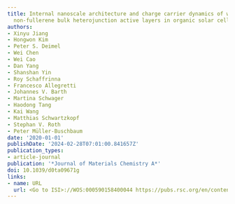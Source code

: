 ```yaml
---
title: Internal nanoscale architecture and charge carrier dynamics of wide bandgap
  non-fullerene bulk heterojunction active layers in organic solar cells
authors:
- Xinyu Jiang
- Hongwon Kim
- Peter S. Deimel
- Wei Chen
- Wei Cao
- Dan Yang
- Shanshan Yin
- Roy Schaffrinna
- Francesco Allegretti
- Johannes V. Barth
- Martina Schwager
- Haodong Tang
- Kai Wang
- Matthias Schwartzkopf
- Stephan V. Roth
- Peter Müller-Buschbaum
date: '2020-01-01'
publishDate: '2024-02-28T07:01:00.841657Z'
publication_types:
- article-journal
publication: '*Journal of Materials Chemistry A*'
doi: 10.1039/d0ta09671g
links:
- name: URL
  url: <Go to ISI>://WOS:000590158400044 https://pubs.rsc.org/en/content/articlepdf/2020/ta/d0ta09671g
---
```

